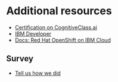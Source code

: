 # Additional resources

* [Certification on CognitiveClass.ai](https://cognitiveclass.ai/courses/beyond-the-basics-istio-and-ibm-cloud-kubernetes-service/)
* [IBM Developer](https://developer.ibm.com)
* [Docs: Red Hat OpenShift on IBM Cloud](https://cloud.ibm.com/docs/openshift)

## Survey

* [Tell us how we did](http://ibm.biz/workshop-survey-generic)
